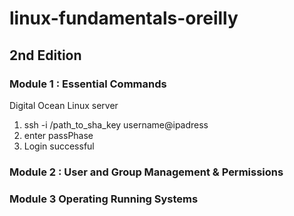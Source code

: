 # linux-fundamentals-oreilly

## 2nd Edition

### Module 1 : Essential Commands

Digital Ocean Linux server
1. ssh -i /path_to_sha_key username@ipadress
2. enter passPhase
3. Login successful



### Module 2 : User and Group Management & Permissions

### Module 3 Operating Running Systems